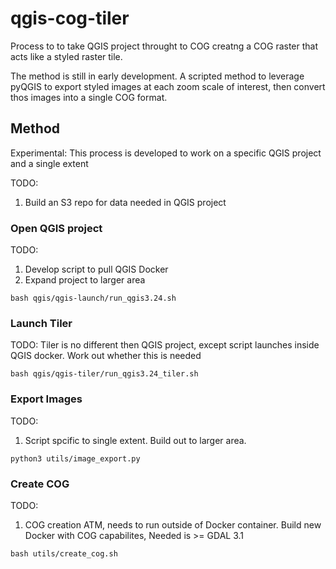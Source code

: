 # qgis-cog-tiler

Process to to take QGIS project throught to COG creatng a COG raster that acts like a styled raster tile.

The method is still in early development. A scripted method to leverage pyQGIS to export styled images at each zoom scale of interest, then convert thos images into a single COG format. 

## Method
Experimental: This process is developed to work on a specific QGIS project and a single extent

TODO:
1. Build an S3 repo for data needed in QGIS project

### Open QGIS project
TODO:
1. Develop script to pull QGIS Docker
2. Expand project to larger area

```
bash qgis/qgis-launch/run_qgis3.24.sh
```

### Launch Tiler
TODO:
Tiler is no different then QGIS project, except script launches inside QGIS docker. Work out whether this is needed

```
bash qgis/qgis-tiler/run_qgis3.24_tiler.sh
```

### Export Images
TODO:
1. Script spcific to single extent. Build out to larger area.

```
python3 utils/image_export.py
```

### Create COG
TODO:
1. COG creation ATM, needs to run outside of Docker container. Build new Docker with COG capabilites, Needed is >= GDAL 3.1

```
bash utils/create_cog.sh
```